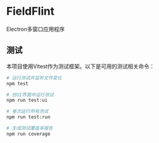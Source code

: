 # FieldFlint

Electron多窗口应用程序

## 测试

本项目使用Vitest作为测试框架。以下是可用的测试相关命令：

```bash
# 运行测试并监听文件变化
npm test

# 在UI界面中运行测试
npm run test:ui

# 单次运行所有测试
npm run test:run

# 生成测试覆盖率报告
npm run coverage
```
